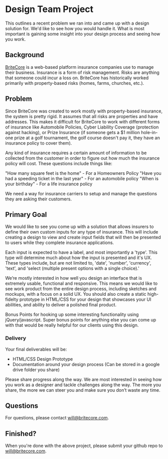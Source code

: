 # Design Team Project

This outlines a recent problem we ran into and came up with a design solution for. We'd like to see how you would handle it. What is most important is gaining some insight into your design process and seeing how you work.

## Background

[BriteCore](http://www.britecore.com/) is a web-based platform insurance companies use to manage their business. Insurance is a form of risk management. Risks are anything that someone could incur a loss on. BriteCore has historically worked primarily with property-based risks (homes, farms, churches, etc.).

## Problem

Since BriteCore was created to work mostly with property-based insurance, the system is pretty rigid. It assumes that all risks are properties and have addresses. This makes it difficult for BriteCore to work with different forms of insurance like Automobile Policies, Cyber Liability Coverage (protection against hacking), or Prize Insurance (if someone gets a $1 million hole-in-one prize at a golf tournament, the golf course doesn't pay it, they have an insurance policy to cover them).

Any kind of insurance requires a certain amount of information to be collected from the customer in order to figure out how much the insurance policy will cost. These questions include things like:

"How many square feet is the home" - For a Homeowners Policy
"Have you had a speeding ticket in the last year" - For an automobile policy
"When is your birthday" - For a life insurance policy

We need a way for insurance carriers to setup and manage the questions they are asking their customers.

## Primary Goal

We would like to see you come up with a solution that allows insurers to define their own custom inputs for any type of insurance. This will include creating a design to view and create input fields that will then be presented to users while they complete insurance applications.

Each input is expected to have a label, and most importantly a 'type'. This type will determine much about how the input is presented and it's UX. These types include, but are not limited to, 'date', 'number', 'currency', 'text', and 'select (multiple present options with a single choice).'

We’re mostly interested in how well you design an interface that is extremely usable, functional and responsive. This means we would like to see work product from the entire design process, including sketches and mockups, with a focus on a solid UX. You should also create a static high-fidelty prototype in HTML/CSS for your design that showcases your UI abilities, and ability to deliver a polished final product.

Bonus Points for hooking up some interesting functionality using jQuery/javascript. Super bonus points for anything else you can come up with that would be really helpful for our clients using this design.

### Delivery

Your final deliverables will be:
- HTML/CSS Design Prototype
- Documentation around your design process (Can be stored in a google drive folder you share)

Please share progress along the way. We are most interested in seeing how you work as a designer and tackle challenges along the way. The more you share, the more we can steer you and make sure you don’t waste any time.

## Questions

For questions, please contact will@britecore.com.

## Finished?

When you're done with the above project, please submit your github repo to will@britecore.com.
